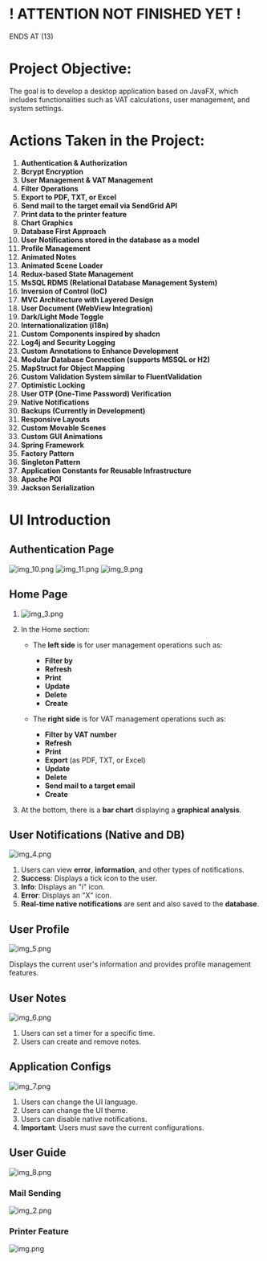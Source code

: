 # ! ATTENTION NOT FINISHED YET !
ENDS AT (13)
# Project Objective:
The goal is to develop a desktop application based on JavaFX, which includes functionalities such as VAT calculations, user management, and system settings.

# Actions Taken in the Project:

1. **Authentication & Authorization**
2. **Bcrypt Encryption**
3. **User Management & VAT Management**
4. **Filter Operations**
5. **Export to PDF, TXT, or Excel**
6. **Send mail to the target email via SendGrid API**
7. **Print data to the printer feature**
8. **Chart Graphics**
9. **Database First Approach**
10. **User Notifications stored in the database as a model**
11. **Profile Management**
12. **Animated Notes**
13. **Animated Scene Loader**
14. **Redux-based State Management**
15. **MsSQL RDMS (Relational Database Management System)**
16. **Inversion of Control (IoC)**
17. **MVC Architecture with Layered Design**
18. **User Document (WebView Integration)**
19. **Dark/Light Mode Toggle**
20. **Internationalization (i18n)**
21. **Custom Components inspired by shadcn**
22. **Log4j and Security Logging**
23. **Custom Annotations to Enhance Development**
24. **Modular Database Connection (supports MSSQL or H2)**
25. **MapStruct for Object Mapping**
26. **Custom Validation System similar to FluentValidation**
27. **Optimistic Locking**
28. **User OTP (One-Time Password) Verification**
29. **Native Notifications**
30. **Backups (Currently in Development)**
31. **Responsive Layouts**
32. **Custom Movable Scenes**
33. **Custom GUI Animations**
34. **Spring Framework**
35. **Factory Pattern**
36. **Singleton Pattern**
37. **Application Constants for Reusable Infrastructure**
38. **Apache POI**
39. **Jackson Serialization**

# UI Introduction

## Authentication Page
![img_10.png](img_10.png)
![img_11.png](img_11.png)
![img_9.png](img_9.png)
## Home Page
1. ![img_3.png](img_3.png)

2. In the Home section:

    - The **left side** is for user management operations such as:
        - **Filter by**
        - **Refresh**
        - **Print**
        - **Update**
        - **Delete**
        - **Create**

    - The **right side** is for VAT management operations such as:
        - **Filter by VAT number**
        - **Refresh**
        - **Print**
        - **Export** (as PDF, TXT, or Excel)
        - **Update**
        - **Delete**
        - **Send mail to a target email**
        - **Create**

3. At the bottom, there is a **bar chart** displaying a **graphical analysis**.

## User Notifications (Native and DB)

![img_4.png](img_4.png)

1. Users can view **error**, **information**, and other types of notifications.
2. **Success**: Displays a tick icon to the user.
3. **Info**: Displays an "i" icon.
4. **Error**: Displays an "X" icon.
5. **Real-time native notifications** are sent and also saved to the **database**.

## User Profile

![img_5.png](img_5.png)

Displays the current user's information and provides profile management features.

## User Notes

![img_6.png](img_6.png)

1. Users can set a timer for a specific time.
2. Users can create and remove notes.


## Application Configs

![img_7.png](img_7.png)

1. Users can change the UI language.
2. Users can change the UI theme.
3. Users can disable native notifications.
4. **Important**: Users must save the current configurations.

## User Guide
![img_8.png](img_8.png)

### Mail Sending
![img_2.png](img_2.png)
### Printer Feature
![img.png](img.png)